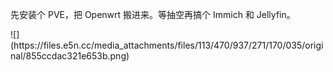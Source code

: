 <p>先安装个 PVE，把 Openwrt 搬进来。等抽空再搞个 Immich 和 Jellyfin。</p>
![](https://files.e5n.cc/media_attachments/files/113/470/937/271/170/035/original/855ccdac321e653b.png)